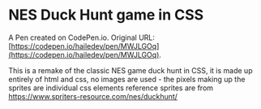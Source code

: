 # NES Duck Hunt game in CSS

A Pen created on CodePen.io. Original URL: [https://codepen.io/hailedev/pen/MWJLGOq](https://codepen.io/hailedev/pen/MWJLGOq).

This is a remake of the classic NES game duck hunt in CSS, it is made up entirely of html and css, no images are used - the pixels making up the sprites are individual css elements reference sprites are from https://www.spriters-resource.com/nes/duckhunt/
